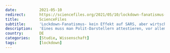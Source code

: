 ```yaml
---
date:          2021-05-10
redirect:      https://sciencefiles.org/2021/05/10/lockdown-fanatismus-kein-effekt-auf-sars-aber-wirtschaftlicher-schaden-die-xte-studie-die-das-belegt/
title:         ScienceFiles
subtitle:      'Lockdown-Fanatismus- kein Effekt auf SARS, aber wirtschaftlicher Schaden – Die xte-Studie, die das belegt!'
description:   'Eines muss man Polit-Darstellern attestieren, vor allem deutschen: Sie sind weitgehend bis vollständig resistent gegenüber wissenschaftlichen Ergebnissen, die belegen, dass sie sich mit ihren Maßnahmen im Widerspruch zur Realität befinden. Einen derartigen Realitätsverlust oder eine derartige Realitätsverweigerung kann man auf zwei Arten erklären, als Psychopathologie, wie sie z.B. von religiösen Fundamentalisten bekannt ist, die ihren…'
country:       DE
categories:    [Studie, Wissenschaft]
tags:          [lockdown]
---
```

